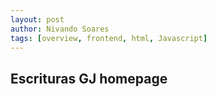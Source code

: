 ```yaml
---
layout: post
author: Nivando Soares
tags: [overview, frontend, html, Javascript]
---
```

## Escrituras GJ homepage
